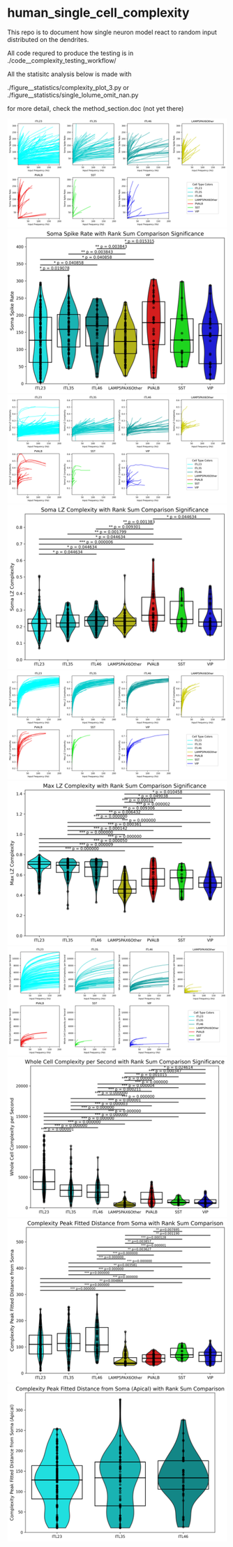# human_single_cell_complexity

This repo is to document how single neuron model react to random input distributed on the dendrites. 

All code requred to produce the testing is in ./code__complexity_testing_workflow/

All the statisitc analysis below is made with 

./figure__statistics/complexity_plot_3.py  or   ./figure__statistics/single_lolume_omit_nan.py

for more detail, check the method_section.doc (not yet there)

![f](figure__statistics/Soma%20Spike%20Rate_subplots_square.png)
![f](figure__statistics/Soma%20Spike%20Rate_violin_plot_pval_stars_text.png)
![f](figure__statistics/Soma%20LZ%20Complexity_subplots_square.png)
![f](figure__statistics/Soma%20LZ%20Complexity_violin_plot_pval_stars_text.png)
![f](figure__statistics/Max%20LZ%20Complexity_subplots_square.png)
![f](figure__statistics/Max%20LZ%20Complexity_violin_plot_pval_stars_text.png)
![f](figure__statistics/Whole%20Cell%20Complexity%20per%20Second_subplots_square.png)
![f](figure__statistics/Whole%20Cell%20Complexity%20per%20Second_violin_plot_pval_stars_text.png)
![f](figure__statistics/Complexity%20Peak%20Fitted%20Distance%20from%20Soma_violin_plot_filtered.png)
![f](figure__statistics/Complexity%20Peak%20Fitted%20Distance%20from%20Soma%20(Apical)_violin_plot_filtered.png)


